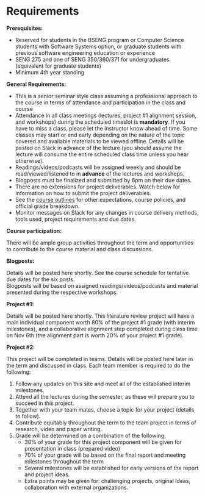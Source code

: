 # Requirements

**Prerequisites:**

- Reserved for students in the BSENG program or Computer Science students with Software Systems option, or graduate students with previous software engineering education or experience
- SENG 275 and one of SENG 350/360/371 for undergraduates (equivalent for graduate students)
- Minimum 4th year standing

**General Requirements:**

- This is a senior seminar style class assuming a professional approach to the course in terms of attendance and participation in the class and course
- Attendance in all class meetings (lectures, project #1 alignment session, and workshops) during the scheduled timeslot is **mandatory**. If you have to miss a class, please let the instructor know ahead of time.  Some classes may start or end early depending on the nature of the topic covered and available materials to be viewed offline.  Details will be posted on Slack in advance of the lecture (you should assume the lecture will consume the entire scheduled class time unless you hear otherwise).
- Readings/videos/podcasts will be assigned weekly and should be read/viewed/listened to in **advance** of the lectures and workshops.
- Blogposts must be finalized and submitted by 6pm on their due dates.
- There are no extensions for project deliverables. Watch below for information on how to submit the project deliverables.
- See the [course outlines](https://heat.csc.uvic.ca/coview/course/2020091/CSC578A) for other expectations, course policies, and official grade breakdown.
- Monitor messages on Slack for any changes in course delivery methods, tools used, project requirements and due dates.

**Course participation:**

There will be ample group activities throughout the term and opportunities to contribute to the course material and class discussions. 

**Blogposts:**

Details will be posted here shortly. See the course schedule for tentative due dates for the six posts.  
Blogposts will be based on assigned readings/videos/podcasts and material presented during the respective workshops.

**Project #1:**

Details will be posted here shortly. This literature review project will have a main individual component worth 80% of the project #1 grade (with interim milestones), and a collaborative alignment step completed during class time on Nov 6th (the alignment part is worth 20% of your project #1 grade). 

**Project #2:** 

This project will be completed in teams. 
Details will be posted here later in the term and discussed in class.
Each team member is required to do the following:

1. Follow any updates on this site and meet all of the established interim milestones.
2. Attend all the lectures during the semester, as these will prepare you to succeed in this project.
3. Together with your team mates, choose a topic for your project (details to follow).
4. Contribute equitably throughout the term to the team project in terms of research, video and paper writing.
5. Grade will be determined on a combination of the following:
    - 30% of your grade for this project component will be given for presentation in class (prepared video)
    - 70% of your grade will be based on the final report and meeting milestones throughout the term
    - Several milestones will be established for early versions of the report and project ideas.
    - Extra points may be given for: challenging projects, original ideas, collaboration with external organizations.
